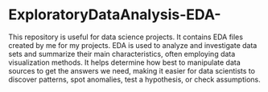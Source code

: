 # ExploratoryDataAnalysis-EDA-
This repository is useful for data science projects.
It contains EDA files created by me for my projects.
EDA is used to analyze and investigate data sets and summarize their main characteristics, often employing data visualization methods.
It helps determine how best to manipulate data sources to get the answers we need, making it easier for data scientists to discover patterns,
spot anomalies, test a hypothesis, or check assumptions.
